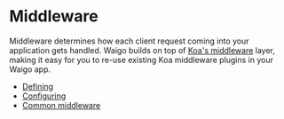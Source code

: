 # Middleware

Middleware determines how each client request coming into your application gets handled. Waigo builds on top of [Koa's middleware](../Introduction/MiddlewarePrimer.md) layer, making it easy for you to re-use existing Koa middleware plugins in your Waigo app.

* [Defining](Defining.md)
* [Configuring](Configuring.md)
* [Common middleware](CommonMiddleware.md)


